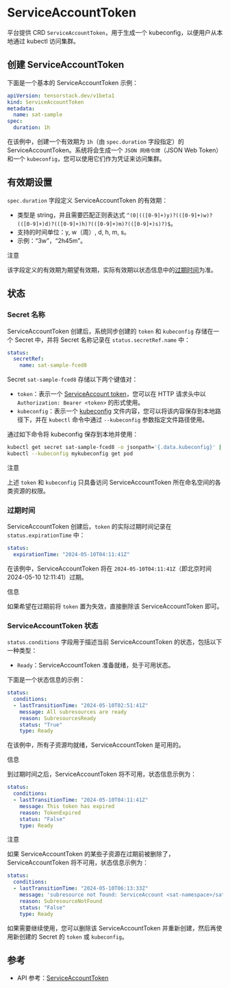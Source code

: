 # ServiceAccountToken

平台提供 CRD `ServiceAccountToken`，用于生成一个 kubeconfig，以便用户从本地通过 kubectl 访问集群。

## 创建 ServiceAccountToken

下面是一个基本的 ServiceAccountToken 示例：

```yaml
apiVersion: tensorstack.dev/v1beta1
kind: ServiceAccountToken
metadata:
  name: sat-sample
spec:
  duration: 1h
```

在该例中，创建一个有效期为 `1h`（由 `spec.duration` 字段指定）的 ServiceAccountToken。系统将会生成一个 `JSON 网络令牌`（JSON Web Token）和一个 `kubeconfig`，您可以使用它们作为凭证来访问集群。

## 有效期设置

`spec.duration` 字段定义 ServiceAccountToken 的有效期：

* 类型是 string，并且需要匹配正则表达式 `^(0|(([0-9]+)y)?(([0-9]+)w)?(([0-9]+)d)?(([0-9]+)h)?(([0-9]+)m)?(([0-9]+)s)?)$`。
* 支持的时间单位：y, w（周）, d, h, m, s。
* 示例：“3w”，“2h45m”。

<aside class="note">
<div class="title">注意</div>

该字段定义的有效期为期望有效期，实际有效期以状态信息中的[过期时间](#过期时间)为准。

</aside>

## 状态

### Secret 名称

ServiceAccountToken 创建后，系统同步创建的 `token` 和 `kubeconfig` 存储在一个 Secret 中，并将 Secret 名称记录在 `status.secretRef.name` 中：

```yaml
status:
  secretRef:
    name: sat-sample-fced8
```

Secret `sat-sample-fced8` 存储以下两个键值对：

* `token`：表示一个 <a target="_blank" rel="noopener noreferrer" href="https://kubernetes.io/docs/reference/access-authn-authz/authentication/#service-account-tokens">ServiceAccount token</a>，您可以在 HTTP 请求头中以 `Authorization: Bearer <token>` 的形式使用。
* `kubeconfig`：表示一个 <a target="_blank" rel="noopener noreferrer" href="https://kubernetes.io/docs/concepts/configuration/organize-cluster-access-kubeconfig/">kubeconfig</a> 文件内容，您可以将该内容保存到本地路径下，并在 `kubectl` 命令中通过 `--kubeconfig` 参数指定文件路径使用。

通过如下命令将 kubeconfig 保存到本地并使用：

```bash
kubectl get secret sat-sample-fced8 -o jsonpath='{.data.kubeconfig}' | base64 -d > mykubeconfig
kubectl --kubeconfig mykubeconfig get pod
```

<aside class="note">
<div class="title">注意</div>

上述 `token` 和 `kubeconfig` 只具备访问 ServiceAccountToken 所在命名空间的各类资源的权限。

</aside>

### 过期时间

ServiceAccountToken 创建后，`token` 的实际过期时间记录在 `status.expirationTime` 中：

```yaml
status:
  expirationTime: "2024-05-10T04:11:41Z"
```

在该例中，ServiceAccountToken 将在 `2024-05-10T04:11:41Z`（即北京时间 2024-05-10 12:11:41）过期。

<aside class="note info">
<div class="title">信息</div>

如果希望在过期前将 `token` 置为失效，直接删除该 ServiceAccountToken 即可。

</aside>

### ServiceAccountToken 状态

`status.conditions` 字段用于描述当前 ServiceAccountToken 的状态，包括以下一种类型：

* `Ready`：ServiceAccountToken 准备就绪，处于可用状态。

下面是一个状态信息的示例：

```yaml
status:
  conditions:
  - lastTransitionTime: "2024-05-10T02:51:41Z"
    message: All subresources are ready
    reason: SubresourcesReady
    status: "True"
    type: Ready
```

在该例中，所有子资源均就绪，ServiceAccountToken 是可用的。

<aside class="note info">
<div class="title">信息</div>

到过期时间之后，ServiceAccountToken 将不可用，状态信息示例为：

```yaml
status:
  conditions:
  - lastTransitionTime: "2024-05-10T04:11:41Z"
    message: This token has expired
    reason: TokenExpired
    status: "False"
    type: Ready
```

</aside>

<aside class="note">
<div class="title">注意</div>

如果 ServiceAccountToken 的某些子资源在过期前被删除了，ServiceAccountToken 将不可用，状态信息示例为：

```yaml
status:
  conditions:
  - lastTransitionTime: "2024-05-10T06:13:33Z"
    message: 'subresource not found: ServiceAccount <sat-namespace>/sat-sample has been deleted'
    reason: SubresourceNotFound
    status: "False"
    type: Ready
```

如果需要继续使用，您可以删除该 ServiceAccountToken 并重新创建，然后再使用新创建的 Secret 的 `token` 或 `kubeconfig`。

</aside>

## 参考

* API 参考：[ServiceAccountToken](../../references/api-reference/serviceaccounttoken.md)

